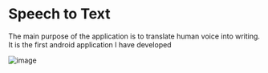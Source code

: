 # Speech to Text

The main purpose of the application is to translate human voice into writing.
It is the first android application I have developed


![image](https://user-images.githubusercontent.com/42313363/60759698-199c6680-a032-11e9-9521-2541b8f22ece.jpeg)
